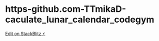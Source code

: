 # https-github.com-TTmikaD-caculate_lunar_calendar_codegym

[Edit on StackBlitz ⚡️](https://stackblitz.com/edit/web-platform-yasv5t)